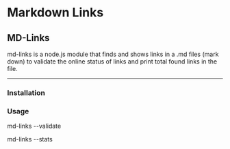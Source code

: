 # Markdown Links

## MD-Links

md-links is a node.js module that finds and shows links in a .md files (mark down) to validate the online status of links and print total found links in the file. 

***

### Installation




### Usage

md-links <path file> --validate


md-links <path file> --stats
